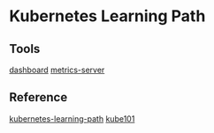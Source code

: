 # Kubernetes Learning Path

## Tools

[dashboard](https://github.com/kubernetes/dashboard)
[metrics-server](https://github.com/kubernetes-sigs/metrics-server)

## Reference

[kubernetes-learning-path](https://developer.ibm.com/technologies/containers/series/kubernetes-learning-path/)
[kube101](https://github.com/IBM/kube101/)
